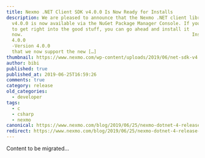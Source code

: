 ```yaml
---
title: Nexmo .NET Client SDK v4.0.0 Is Now Ready for Installs
description: We are pleased to announce that the Nexmo .NET client library
  v4.0.0 is now available via the NuGet Package Manager Console. If you’re ready
  to get right into the good stuff, you can go ahead and install it
  now. 																Install-Package Nexmo.Csharp.Client -Version
  4.0.0																					12										Install-Package Nexmo.Csharp.Client
  -Version 4.0.0 														 What’s New The biggest part of this release is
  that we now support the new […]
thumbnail: https://www.nexmo.com/wp-content/uploads/2019/06/net-sdk-v4.png
author: bibi
published: true
published_at: 2019-06-25T16:59:26
comments: true
category: release
old_categories:
  - developer
tags:
  - c
  - csharp
  - nexmo
canonical: https://www.nexmo.com/blog/2019/06/25/nexmo-dotnet-4-release-dr
redirect: https://www.nexmo.com/blog/2019/06/25/nexmo-dotnet-4-release-dr
---
```

Content to be migrated...